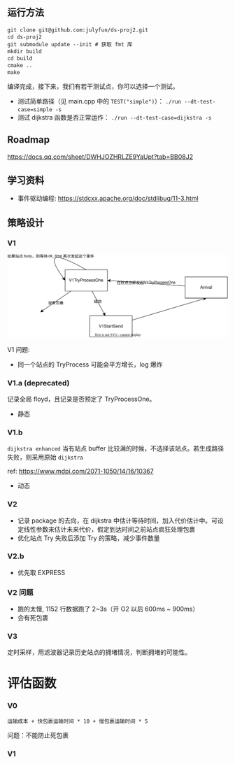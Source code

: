 ## 运行方法

```
git clone git@github.com:julyfun/ds-proj2.git
cd ds-proj2
git submodule update --init # 获取 fmt 库
mkdir build
cd build
cmake ..
make
```

编译完成，接下来，我们有若干测试点，你可以选择一个测试。

- 测试简单路径（见 main.cpp 中的 `TEST("simple")`）： `./run --dt-test-case=simple -s`
- 测试 dijkstra 函数是否正常运作： `./run --dt-test-case=dijkstra -s`

## Roadmap

https://docs.qq.com/sheet/DWHJOZHRLZE9YaUpt?tab=BB08J2

## 学习资料

- 事件驱动编程: https://stdcxx.apache.org/doc/stdlibug/11-3.html

## 策略设计

### V1

![](doc/img/v1.svg)

V1 问题:

- 同一个站点的 TryProcess 可能会平方增长，log 爆炸

### V1.a (deprecated)

记录全局 floyd，且记录是否预定了 TryProcessOne。

- 静态

### V1.b

`dijkstra enhanced` 当有站点 buffer 比较满的时候，不选择该站点。若生成路径失败，则采用原始 `dijkstra`

ref: https://www.mdpi.com/2071-1050/14/16/10367

- 动态

### V2

- 记录 package 的去向，在 dijkstra 中估计等待时间，加入代价估计中。可设定线性参数来估计未来代价，假定到达时间之前站点疯狂处理包裹
- 优化站点 Try 失败后添加 Try 的策略，减少事件数量

### V2.b

- 优先取 EXPRESS

### V2 问题

- 跑的太慢, 1152 行数据跑了 2~3s（开 O2 以后 600ms ~ 900ms）
- 会有死包裹

### V3

定时采样，用滤波器记录历史站点的拥堵情况，判断拥堵的可能性。

# 评估函数

### V0

```
运输成本 + 快包裹运输时间 * 10 + 慢包裹运输时间 * 5
```

问题：不能防止死包裹

### V1
